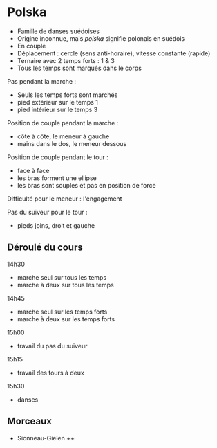 # Polska

- Famille de danses suédoises
- Origine inconnue, mais *polska* signifie polonais en suédois
- En couple
- Déplacement : cercle (sens anti-horaire), vitesse constante (rapide)
- Ternaire avec 2 temps forts : 1 & 3
- Tous les temps sont marqués dans le corps

Pas pendant la marche :
- Seuls les temps forts sont marchés
- pied extérieur sur le temps 1
- pied intérieur sur le temps 3

Position de couple pendant la marche :
- côte à côte, le meneur à gauche
- mains dans le dos, le meneur dessous

Position de couple pendant le tour :
- face à face
- les bras forment une ellipse
- les bras sont souples et pas en position de force

Difficulté pour le meneur : l'engagement

Pas du suiveur pour le tour :
- pieds joins, droit et gauche

## Déroulé du cours

14h30

- marche seul sur tous les temps
- marche à deux sur tous les temps

14h45

- marche seul sur les temps forts
- marche à deux sur les temps forts

15h00

- travail du pas du suiveur

15h15

- travail des tours à deux

15h30

- danses

## Morceaux

- Sionneau-Gielen ++
